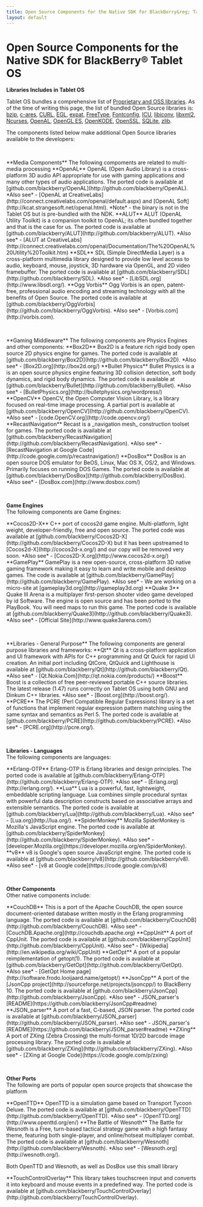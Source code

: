 ```yaml
---
title: Open Source Components for the Native SDK for BlackBerry&reg; Tablet OS
layout: default
---
```


# Open Source Components for the Native SDK for BlackBerry&reg; Tablet OS

**Libraries Includes in Tablet OS**

Tablet OS bundles a comprehensive list of
[Proprietary and OSS libraries](http://developer.blackberry.com/native/documentation/com.qnx.doc.native_sdk.devguide/com.qnx.doc.native_sdk.devguide/topic/libraries.html).
As of the time of writing this page, the list of bundled Open Source libraries is:
[bzip](http://bzip.org/), [c-ares](http://c-ares.haxx.se/), [CURL](http://curl.haxx.se/),
[EGL](http://www.khronos.org/egl/), [expat](http://expat.sourceforge.net/), [FreeType](http://www.freetype.org/),
[Fontconfig](http://www.freedesktop.org/wiki/software/fontconfig), [ICU](http://site.icu-project.org/),
[libiconv](http://www.gnu.org/s/libiconv/), [libxml2](http://xmlsoft.org/),
[Ncurses](http://www.gnu.org/software/ncurses/ncurses.html), [OpenAL](http://connect.creativelabs.com/openal/default.aspx),
[OpenGL ES](http://www.khronos.org/opengles/), [OpenKODE](http://www.khronos.org/openkode/),
[OpenSSL](http://www.openssl.org/), [SQLite](http://www.sqlite.org/), [zlib](http://zlib.net/).


The components listed below make additional Open Source libraries available to the developers:
  
  &nbsp;  

<a name="media"/>
**Media Components**  
The following compoments are related to multi-media processing

<a name="OpenAL"/>
**OpenAL**  
OpenAL (Open Audio Library) is a cross-platform 3D audio API appropriate for use with gaming applications and many other types of audio applications.
The ported code is available at [github.com/blackberry/OpenAL](http://github.com/blackberry/OpenAL).  
*Also see* - [OpenAL at CreativeLabs](http://connect.creativelabs.com/openal/default.aspx) and
[OpenAL Soft](http://kcat.strangesoft.net/openal.html).  
*Note* - the binary is not in the Tablet OS but is pre-bundled with the NDK.  

<a name="ALUT"/>
**ALUT**  
ALUT (OpenAL Utility Toolkit) is a companion toolkit to OpenAL; its often bundled together and that is the case for us.  
The ported code is available at [github.com/blackberry/ALUT](http://github.com/blackberry/ALUT).
*Also see* - [ALUT at CreativeLabs](http://connect.creativelabs.com/openal/Documentation/The%20OpenAL%20Utility%20Toolkit.htm)

<a name="SDL"/>
**SDL**  
SDL (Simple DirectMedia Layer) is a cross-platform multimedia library designed to provide low level access to audio, keyboard, mouse, joystick, 3D hardware via OpenGL, and 2D video framebuffer.
The ported code is available at [github.com/blackberry/SDL](http://github.com/blackberry/SDL).  
*Also see* - [LibSDL.org](http://www.libsdl.org/).

<a name="OggVorbis"/>
**Ogg Vorbis**  
Ogg Vorbis is an open, patent-free, professional audio encoding and streaming technology with all the benefits of Open Source.
The ported code is available at [github.com/blackberry/OggVorbis](http://github.com/blackberry/OggVorbis).  
*Also see* - [Vorbis.com](http://vorbis.com).

  &nbsp;  

<a name="gaming"/>
**Gaming Middleware**  
The following components are Physics Engines and other components:

<a name="Box2D"/>
**Box2D**  
Box2D is a feature rich rigid body open source 2D physics engine for games.
The ported code is available at [github.com/blackberry/Box2D](http://github.com/blackberry/Box2D).  
*Also see* - [Box2D.org](http://box2d.org/)

<a name="Bullet"/>
**Bullet Physics**  
Bullet Physics is a is an open source physics engine featuring 3D collision detection, soft body dynamics, and rigid body dynamics.
The ported code is available at [github.com/blackberry/Bullet](http://github.com/blackberry/Bullet).  
*Also see* - [BulletPhysics.org](http://bulletphysics.org/wordpress/)

<a name="OpenCV"/>
**OpenCV**  
OpenCV, the Open Computer Vision Library, is a library focused on real-time image processing.
A partial port is available at [github.com/blackberry/OpenCV](http://github.com/blackberry/OpenCV).  
*Also see* - [code.OpenCV.org](http://code.opencv.org/)

<a name="RecastNavigation"/>
**RecastNavigation**  
Recast is a _navigation mesh_ construction toolset for games.
The ported code is available at [github.com/blackberry/RecastNavigation](http://github.com/blackberry/RecastNavigation).  
*Also see* - [RecastNavigation at Google Code](http://code.google.com/p/recastnavigation/)

<a name="DosBox"/>
**DosBox**  
DosBox is an open source DOS emulator for BeOS, Linux, Mac OS X, OS/2, and Windows. Primarily focuses on running DOS Games.
The ported code is available at [github.com/blackberry/DosBox](http://github.com/blackberry/DosBox).  
*Also see* - [DosBox.com](http://www.dosbox.com/)

  &nbsp;  

**Game Engines**  
The following components are Game Engines:

<a name="Cocos2D-X"/>
**Cocos2D-X**  
C++ port of cocos2d game engine. Multi-platform, light weight, developer-friendly, free and open source.
The ported code was available at [github.com/blackberry/Cocos2D-X](http://github.com/blackberry/Cocos2D-X)
but it has been upstreamed to [Cocos2d-X](http://cocos2d-x.org/) and our copy will be removed very soon.  
*Also see* - [Cocos2D-X.org](http://www.cocos2d-x.org/)

<a name="GamePlay"/>
**GamePlay**  
GamePlay is a new open-source, cross-platform 3D native gaming framework making it easy
to learn and write mobile and desktop games.
The code is available at [github.com/blackberry/GamePlay](http://github.com/blackberry/GamePlay).  
*Also see* - We are working on a micro-site at [gameplay3d.org](http://gameplay3d.org)

<a name="Quake3"/>
**Quake 3**   
Quake III Arena is a multiplayer first-person shooter video game developed by id Software.  The engine is open source and has been ported to the PlayBook.  You will need maps to run this game.
The ported code is available at [github.com/blackberry/Quake3](http://github.com/blackberry/Quake3).  
*Also see* - [Official Site](http://www.quake3arena.com/)

  &nbsp;  


<a name="libraries"/>
**Libraries - General Purpose**  
The following components are general purpose libraries and frameworks:

<a name="Qt"/>
**Qt**  
Qt is a cross-platform application and UI framework with APIs for C++ programming and Qt Quick for rapid UI creation.  
An initial port including QtCore, QtQuick and Lighthouse is available at [github.com/blackberry/Qt](http://github.com/blackberry/Qt). 
*Also see* - [Qt.Nokia.Com](http://qt.nokia.com/products/)

<a name="Boost"/>
**Boost**  
Boost is a collection of free peer-reviewed portable C++ source libraries.
The latest release (1.47) runs correctly on Tablet OS using both GNU and Dinkum C++ libraries.  
*Also see* - [Boost.org](http://boost.org/).

<a name="PCRE"/>
**PCRE**  
The PCRE (Perl Compatible Regular Expressions) library is a set of functions that implement regular expression pattern matching using the same syntax and semantics as Perl 5.
The ported code is available at [github.com/blackberry/PCRE](http://github.com/blackberry/PCRE).  
*Also see* - [PCRE.org](http://pcre.org/).

  &nbsp;  

**Libraries - Languages**  
The following components are languages:

<a name="Erlang"/>
<a name="Erlang-OTP"/>
**Erlang-OTP**  
Erlang-OTP is Erlang libraries and design principles.
The ported code is available at [github.com/blackberry/Erlang-OTP](http://github.com/blackberry/Erlang-OTP).  
*Also see* - [Erlang.org](http://erlang.org/).

<a name="Lua"/>
**Lua**  
Lua is a powerful, fast, lightweight, embeddable scripting language. Lua combines simple procedural syntax with powerful data description constructs based on associative arrays and extensible semantics.
The ported code is available at [github.com/blackberry/Lua](http://github.com/blackberry/Lua).  
*Also see* - [Lua.org](http://lua.org/).

<a name="SpiderMonkey"/>
**SpiderMonkey**  
Mozilla SpiderMonkey is  Mozilla's JavaScript engine.
The ported code is available at [github.com/blackberry/SpiderMonkey](http://github.com/blackberry/SpiderMonkey).  
*Also see* - [developer.Mozilla.org](https://developer.mozilla.org/en/SpiderMonkey).

<a name="v8"/>
**v8**  
v8 is Google's open source JavaScript engine.
The ported code is available at [github.com/blackberry/v8](http://github.com/blackberry/v8).  
*Also see* - [v8 at Google code](https://code.google.com/p/v8)


  &nbsp;  

**Other Components**  
Other native components include:

<a name="CouchDB"/>
**CouchDB**  
This is a port of the Apache CouchDB, the open source document-oriented database written mostly in the Erlang programming language.
The ported code is available at [github.com/blackberry/CouchDB](http://github.com/blackberry/CouchDB).  
*Also see* - [CouchDB.Apache.org](http://couchdb.apache.org)

<a name="CppUnit"/>
**CppUnit**  
A port of CppUnit.
The ported code is available at [github.com/blackberry/CppUnit](http://github.com/blackberry/CppUnit).  
*Also see* - [Wikipedia](http://en.wikipedia.org/wiki/CppUnit)

<a name="GetOpt"/>
**GetOpt**  
A port of a popular reimplementation of getopt(1).
The ported code is available at [github.com/blackberry/GetOpt](http://github.com/blackberry/GetOpt).  
*Also see* - [GetOpt Home page](http://software.frodo.looijaard.name/getopt/)

<a name="JsonCpp"/>
**JsonCpp**  
A port of the [JsonCpp project](http://sourceforge.net/projects/jsoncpp/) to BlackBerry 10.
The ported code is available at [github.com/blackberry/JsonCpp](http://github.com/blackberry/JsonCpp).  
*Also see* - JSON_parser's [README](https://github.com/blackberry/JsonCpp#readme)


<a name="JSON_parser"/>
**JSON_parser**  
A port of a fast, C-based, JSON parser.
The ported code is available at [github.com/blackberry/JSON_parser](http://github.com/blackberry/JSON_parser).  
*Also see* - JSON_parser's [README](https://github.com/blackberry/JSON_parser#readme)

<a name="ZXing"/>
**ZXing**  
A port of ZXing (Zebra Crossing) the multi-format 1D/2D barcode image processing library.
The ported code is available at [github.com/blackberry/ZXing](http://github.com/blackberry/ZXing).  
*Also see* - [ZXing at Google Code](https://code.google.com/p/zxing)

&nbsp;

**Other Ports**  
The following are ports of popular open source projects that showcase the platform  

<a name="OpenTTD"/>
**OpenTTD**  
OpenTTD is a simulation game based on Transport Tycoon Deluxe.
The ported code is available at [github.com/blackberry/OpenTTD](http://github.com/blackberry/OpenTTD).  
*Also see* - [OpenTTD.org](http://www.openttd.org/en/)

<a name="Wesnoth"/>
**The Battle of Wesnoth**  
The Battle for Wesnoth is a Free, turn-based tactical strategy game with a high fantasy theme, featuring both single-player, and online/hotseat multiplayer combat.
The ported code is available at [github.com/blackberry/Wesnoth](http://github.com/blackberry/Wesnoth).  
*Also see* - [Wesnoth.org](http://wesnoth.org/).

Both OpenTTD and Wesnoth, as well as DosBox use this small library

<a name="TouchControlOverlay"/>
**TouchControlOverlay**  
This library takes touchscreen input and converts it into keyboard and mouse events in a predefined way.
The ported code is available at [github.com/blackberry/TouchControlOverlay](http://github.com/blackberry/TouchControlOverlay).  

  &nbsp;  

